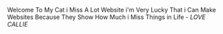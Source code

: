 Welcome To My Cat i Miss A Lot Website i'm Very Lucky That i Can Make Websites Because They Show How Much i Miss Things in Life - *LOVE CALLIE*
